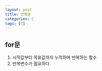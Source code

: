 ```yaml
---
layout: post
title: 반복문
categories: C
tags: [C]
---
```

for문
-------------------
1. 시작값부터 목표값까지 누적하며 반복하는 함수
2. 반복변수가 필요하다.


